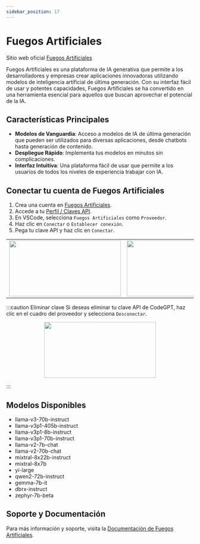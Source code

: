 ```yaml
---
sidebar_position: 17
---
```


# Fuegos Artificiales
Sitio web oficial [Fuegos Artificiales](https://app.fireworks.ai/)

Fuegos Artificiales es una plataforma de IA generativa que permite a los desarrolladores y empresas crear aplicaciones innovadoras utilizando modelos de inteligencia artificial de última generación. Con su interfaz fácil de usar y potentes capacidades, Fuegos Artificiales se ha convertido en una herramienta esencial para aquellos que buscan aprovechar el potencial de la IA.

## Características Principales
- **Modelos de Vanguardia**: Acceso a modelos de IA de última generación que pueden ser utilizados para diversas aplicaciones, desde chatbots hasta generación de contenido.
- **Despliegue Rápido**: Implementa tus modelos en minutos sin complicaciones.
- **Interfaz Intuitiva**: Una plataforma fácil de usar que permite a los usuarios de todos los niveles de experiencia trabajar con IA.

## Conectar tu cuenta de Fuegos Artificiales
1. Crea una cuenta en [Fuegos Artificiales](https://app.fireworks.ai/login).
2. Accede a tu [Perfil / Claves API](https://app.fireworks.ai/users?tab=apps).
3. En VSCode, selecciona `Fuegos Artificiales` como `Proveedor`.
4. Haz clic en `Conectar` o `Establecer conexión`.
5. Pega tu clave API y haz clic en `Conectar`.

<table>
  <tr>
    <td align="center">
      <img width="300" height="150" src="https://github.com/user-attachments/assets/304467e4-ba5e-4124-982a-eaa4f3b8f2fd" />
    </td>
    <td align="center">
      <img width="300" height="150" src="https://github.com/user-attachments/assets/8a88eeb6-7e4e-4264-a920-a585f42cf490" />
    </td>
  </tr>
</table>

:::caution Eliminar clave
Si deseas eliminar tu clave API de CodeGPT, haz clic en el cuadro del proveedor y selecciona `Desconectar`.

<p align="center">
      <img width="300" height="150" src="https://github.com/user-attachments/assets/996db2bf-1a23-4449-be7c-de362ad1204a" />
</p>

:::

## Modelos Disponibles
- llama-v3-70b-instruct
- llama-v3p1-405b-instruct
- llama-v3p1-8b-instruct
- llama-v3p1-70b-instruct
- llama-v2-7b-chat
- llama-v2-70b-chat
- mixtral-8x22b-instruct
- mixtral-8x7b
- yi-large
- qwen2-72b-instruct
- gemma-7b-it
- dbrx-instruct
- zephyr-7b-beta

## Soporte y Documentación
Para más información y soporte, visita la [Documentación de Fuegos Artificiales](https://readme.fireworks.ai/docs).